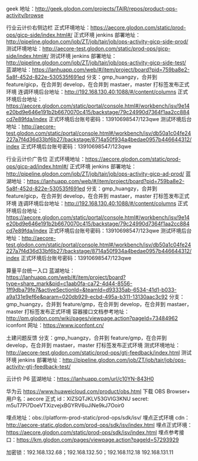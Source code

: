 geek 地址：http://geek.glodon.com/projects/TAIR/repos/product-ops-activity/browse

行业云计价右侧边栏
正式环境地址：https://aecore.glodon.com/static/prod-ops/gicp-side/index.html#/
正式环境 jenkins 部署地址：http://pipeline.glodon.com/job/ZT/job/tair/job/ops-activity-gicp-side-prod/
测试环境地址：http://aecore-test.glodon.com/static/prod-ops/gicp-side/index.html#/
测试环境 jenkins 部署地址：http://pipeline.glodon.com/job/ZT/job/tair/job/ops-activity-gicp-side-test/
蓝湖地址：https://lanhuapp.com/web/#/item/project/board?pid=759ba8e2-5a8f-452d-822e-530535f691ed
分支：gmp_huangzy，合并到 feature/gicp，在合并到 develop，在合并到 mastaer，master 打标签发布正式环境
连调环境后台地址：http://192.168.130.40:1088/#/content/columns
正式环境后台地址：https://aecore.glodon.com/static/portal/console.html#/workbench/isv/9e14e20bd9e646e191b2b6670070c415/backstage/79c24990d7364f1aa2cc884cd7e89fda/index
正式环境后台账号密码：13910698547/123qwe
测试环境后台地址：http://aecore-test.glodon.com/static/portal/console.html#/workbench/isv/db50a1c04fe24227a7f4d36d33bf6b27/backstage/8714a50f934a4bedae0957b446644312/index
正式环境后台账号密码：13910698547/123qwe

行业云计价广告位
正式环境地址：https://aecore.glodon.com/static/prod-ops/gicp-ad/index.html#/
正式环境 jenkins 部署地址：http://pipeline.glodon.com/job/ZT/job/tair/job/ops-activity-gicp-ad-prod/
蓝湖地址：https://lanhuapp.com/web/#/item/project/board?pid=759ba8e2-5a8f-452d-822e-530535f691ed
分支：gmp_huangzy，合并到 feature/gicp，在合并到 develop，在合并到 mastaer，master 打标签发布正式环境
连调环境后台地址：http://192.168.130.40:1088/#/content/columns
正式环境后台地址：https://aecore.glodon.com/static/portal/console.html#/workbench/isv/9e14e20bd9e646e191b2b6670070c415/backstage/79c24990d7364f1aa2cc884cd7e89fda/index
正式环境后台账号密码：13910698547/123qwe
测试环境后台地址：http://aecore-test.glodon.com/static/portal/console.html#/workbench/isv/db50a1c04fe24227a7f4d36d33bf6b27/backstage/8714a50f934a4bedae0957b446644312/index
正式环境后台账号密码：13910698547/123qwe

算量平台统一入口
蓝湖地址：https://lanhuapp.com/web/#/item/project/board?type=share_mark&pid=c1aab0fa-ca72-4d44-8556-1ff9dba79fe7&activeSectionId=&teamId=d93335ab-6534-41d1-b033-a9a131e9ef6e&param=020db929-ecbd-495a-b311-13130aac3c92
分支：gmp_huangzy，合并到 feature/gmp，在合并到 develop，在合并到 mastaer，master 打标签发布正式环境
容器接口文档参考地址：http://pm.glodon.com/wiki/pages/viewpage.action?pageId=73484962
iconfont 网址：https://www.iconfont.cn/

土建问题反馈
分支：gmp_huangzy，合并到 feature/gmp，在合并到 develop，在合并到 mastaer，master 打标签发布正式环境
测式环境地址：http://aecore-test.glodon.com/static/prod-ops/gtj-feedback/index.html
测试环境 jenkins 部署地址：http://pipeline.glodon.com/job/ZT/job/tair/job/ops-activity-gtj-feedback-test/

云计价 P6
蓝湖地址：https://lanhuapp.com/url/c10YN-843H0

华为云
https://www.huaweicloud.com/product/obs.html
下载 OBS Browser+
用户名：aecore 正式
id：XIZSQTJKLV53GVIG3KNU
secret: m5uT7Pi7DoeVTXizvejxBGYRV6uJiNe9kJ7Ooir0

埋点地址：obs://platform-prod-static/prod-ops/sdk/isv/
埋点正式环境 cdn：http://aecore-static.glodon.com/prod-ops/sdk/isv/index.html
埋点正式环境：https://aecore.glodon.com/static/prod-ops/sdk/isv/index.html
埋点参考接口：https://km.glodon.com/pages/viewpage.action?pageId=57293929

加密锁：192.168.132.68；192.168.132.50；192.168.112.18 192.168.131.11
